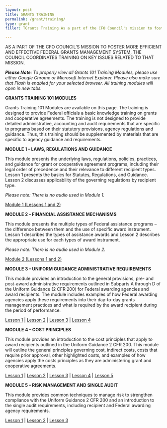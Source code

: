 ```yaml
---
layout: post
title: GRANTS TRAINING
permalink: /grant/training/
type: grant
filler: TGrants Training As a part of the CFO Council's mission to foster more efficient and effective Federal grants management system, the Council coordinates training on key issues related to that mission. Please Note To properly view all Grants 101 Training Modules, please use either Google Chrome or Microsoft Internet Explorer. Please also make sure that Flash is enabled … Continued

---
```




AS A PART OF THE CFO COUNCIL’S MISSION TO FOSTER MORE EFFICIENT AND EFFECTIVE FEDERAL GRANTS MANAGEMENT SYSTEM, THE COUNCIL COORDINATES TRAINING ON KEY ISSUES RELATED TO THAT MISSION.

***Please Note**: To properly view all Grants 101 Training Modules, please use either Google Chrome or Microsoft Internet Explorer. Please also make sure that Flash is enabled for your selected browser. All training modules will open in new tabs.*

 
 
 
 
**GRANTS TRAINING 101 MODULES**


Grants Training 101 Modules are available on this page. The training is designed to provide Federal officials a basic knowledge training on grants and cooperative agreements.  The training is not designed to provide detailed administrative, accounting and audit requirements that are specific to programs based on their statutory provisions, agency regulations and guidance.  Thus, this training should be supplemented by materials that are specific to agency guidance and requirements.   

**MODULE 1 – LAWS, REGULATIONS AND GUIDANCE**

This module presents the underlying laws, regulations, policies, practices, and guidance for grant or cooperative agreement programs, including their legal order of precedence and their relevance to different recipient types.  Lesson 1 presents the basics for Statutes, Regulations, and Guidance.  Lesson 2 discusses applicability of the governing regulations by recipient type.

*Please note: There is no audio used in Module 1.*

[Module 1 (Lessons 1 and 2)](https://cfo.gov/lms/Lesson1/Module1/index.htm)

**MODULE 2 – FINANCIAL ASSISTANCE MECHANISMS**

This module presents the multiple types of Federal assistance programs – the difference between them and the use of specific award instrument.  Lesson 1 describes the types of assistance awards and Lesson 2 describes the appropriate use for each types of award instrument.   

*Please note: There is no audio used in Module 2.*

[Module 2 (Lessons 1 and 2)](https://cfo.gov/lms/Lesson2/Module2/index.htm)

**MODULE 3 – UNIFORM GUIDANCE ADMINISTRATIVE REQUIREMENTS**

This module provides an introduction to the general provisions, pre- and post-award administrative requirements outlined in Subparts A through D of the Uniform Guidance (2 CFR 200) for Federal awarding agencies and award recipients. The module includes examples of how Federal awarding agencies apply these requirements into their day-to-day grants management practices and what is required by the award recipient during the period of performance.

[Lesson 1](https://cfo.gov/lms/Lesson3/Linear/Grants101_M3L1_SCORM1.2/Grants101_M3L1_SCORM1.2.htm)  |  [Lesson 2](https://cfo.gov/lms/Lesson3/Linear/Grants101_M3L2_SCORM1.2/Grants101_M3L2_SCORM1.2.htm)  |  [Lesson 3](https://cfo.gov/lms/Lesson3/Linear/Grants101_M3L3_SCORM1.2/Grants101_M3L3_SCORM1.2.htm)  |  [Lesson 4](https://cfo.gov/lms/Lesson3/Linear/Grants101_M3L4_SCORM1.2/Grants101_M3L4_SCORM1.2.htm)

**MODULE 4 – COST PRINCIPLES**

This module provides an introduction to the cost principles that apply to award recipients outlined in the Uniform Guidance 2 CFR 200. This module will outline the general principles governing cost, indirect costs, costs that require prior approval, other highlighted costs, and examples of how agencies apply the costs principles as they are administering grant and cooperative agreements.

[Lesson 1](https://cfo.gov/lms/Lesson4/Linear/Grants101_M4_L1_v1_SCORM1.2/Grants101_M4_L1_v1_SCORM1.2.htm)  |  [Lesson 2](https://cfo.gov/lms/Lesson4/Linear/Grants101_M4_L2_v1_SCORM1.2/Grants101_M4_L2_v1_SCORM1.2.htm)  |  [Lesson 3](https://cfo.gov/lms/Lesson4/Linear/Grants101_M4_L3_v1_SCORM1.2/Grants101_M4_L3_v1_SCORM1.2.htm)  |  [Lesson 4](https://cfo.gov/lms/Lesson4/Linear/Grants101_M4_L4_v1_SCORM1.2/Grants101_M4_L4_v1_SCORM1.2.htm)  |  [Lesson 5](https://cfo.gov/lms/Lesson4/Linear/Grants101_M4_L5_v1_SCORM1.2/Grants101_M4_L5_v1_SCORM1.2.htm)

**MODULE 5 – RISK MANAGEMENT AND SINGLE AUDIT**

This module provides common techniques to manage risk to strengthen compliance with the Uniform Guidance 2 CFR 200 and an introduction to the single audit requirements, including recipient and Federal awarding agency requirements.

[Lesson 1](https://cfo.gov/lms/Lesson5/Linear/Grants101_M5_L1_v1_SCORM1.2/Grants101_M5_L1_v1_SCORM1.2.htm)  |  [Lesson 2](https://cfo.gov/lms/Lesson5/Linear/Grants101_M5_L2_v1_SCORM1.2/Grants101_M5_L2_v1_SCORM1.2.htm) |  [Lesson 3](https://cfo.gov/lms/Lesson5/Linear/Grants101_M5_L3_v1_SCORM1.2/Grants101_M5_L3_v1_SCORM1.2.htm)
